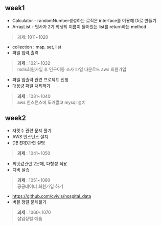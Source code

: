 ## week1
- Calculator - randomNumber생성하는 로직은 interface를 이용해 Di로 만들기
- ArrayList - 멋사자 2기 학생의 이름이 들어있는 list를 return하는 method
> 과제: 1011~1020 &nbsp;

- collection : map, set, list
- 파일 입력,출력 
> <b>과제</b> : 
>  1021~1032   
>  mdis회원가입 후 인구이동 조사 파일 다운로드
>  aws 회원가입

- 파일 입출력 관련 프로젝트 진행  
- 대용량 파일 처리하기 
> <b>과제</b> : 
>  1031~1040   
>  aws 인스턴스에 도커깔고 mysql 설치 

## week2
- 자릿수 관련 문제 풀기
- AWS 인스턴스 설치 
- DB ERD관련 설명 
> <b>과제</b> : 
>  1041~1050   

- 최댓값관련 2문제, 다형성 적용
-  디비 실습 
> <b>과제</b> : 
>  1051~1060  
>  공공데이터 회원가입 하기

- https://github.com/cvivis/hospital_data 
- 버블 정렬 문제풀기 
> <b>과제</b> : 
>  1060~1070  
>  삽입정렬 예습



